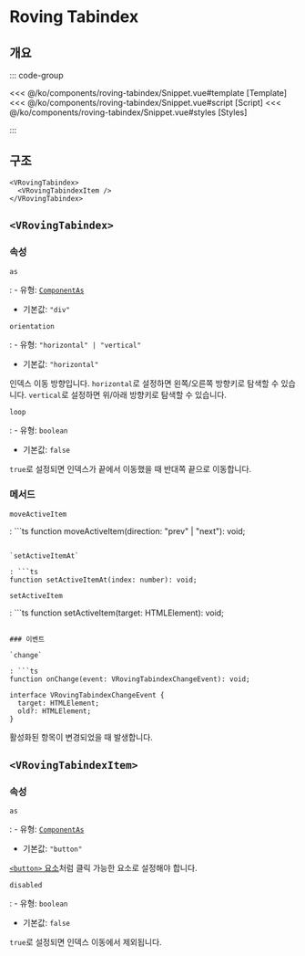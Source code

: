 <script setup lang="ts">
import Snippet from "./Snippet.vue";
</script>

# Roving Tabindex

## 개요

<VComponentPreview>
  <Snippet />
</VComponentPreview>

::: code-group

<<< @/ko/components/roving-tabindex/Snippet.vue#template [Template]
<<< @/ko/components/roving-tabindex/Snippet.vue#script [Script]
<<< @/ko/components/roving-tabindex/Snippet.vue#styles [Styles]

:::

## 구조

```vue-html
<VRovingTabindex>
  <VRovingTabindexItem />
</VRovingTabindex>
```

## `<VRovingTabindex>`

### 속성

`as`

: - 유형: [`ComponentAs`](/ko/api/types/component-as/)
  - 기본값: `"div"`

`orientation`

: - 유형: `"horizontal" | "vertical"`
  - 기본값: `"horizontal"`

  인덱스 이동 방향입니다. `horizontal`로 설정하면 왼쪽/오른쪽 방향키로 탐색할 수 있습니다. `vertical`로 설정하면 위/아래 방향키로 탐색할 수 있습니다.

`loop`

: - 유형: `boolean`
  - 기본값: `false`

  `true`로 설정되면 인덱스가 끝에서 이동했을 때 반대쪽 끝으로 이동합니다.

### 메서드

`moveActiveItem`

: ```ts
  function moveActiveItem(direction: "prev" | "next"): void;
  ```

`setActiveItemAt`

: ```ts
  function setActiveItemAt(index: number): void;
  ```

`setActiveItem`

: ```ts
  function setActiveItem(target: HTMLElement): void;
  ```

### 이벤트

`change`

: ```ts
  function onChange(event: VRovingTabindexChangeEvent): void;

  interface VRovingTabindexChangeEvent {
    target: HTMLElement;
    old?: HTMLElement;
  }
  ```

  활성화된 항목이 변경되었을 때 발생합니다.

## `<VRovingTabindexItem>`

### 속성

`as`

: - 유형: [`ComponentAs`](/ko/api/types/component-as/)
  - 기본값: `"button"`

  [`<button>` 요소](https://developer.mozilla.org/ko/docs/Web/HTML/Element/button)처럼 클릭 가능한 요소로 설정해야 합니다.

`disabled`

: - 유형: `boolean`
  - 기본값: `false`

  `true`로 설정되면 인덱스 이동에서 제외됩니다.
